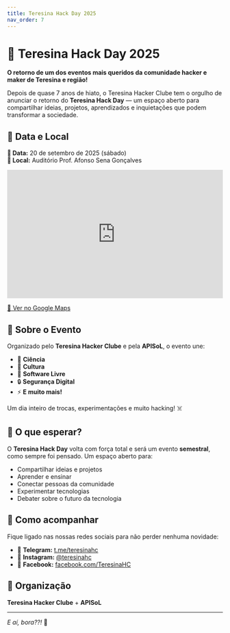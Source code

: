 ```yaml
---
title: Teresina Hack Day 2025
nav_order: 7
---
```


# 🚀 Teresina Hack Day 2025

**O retorno de um dos eventos mais queridos da comunidade hacker e maker de Teresina e região!**

Depois de quase 7 anos de hiato, o Teresina Hacker Clube tem o orgulho de anunciar o retorno do **Teresina Hack Day** — um espaço aberto para compartilhar ideias, projetos, aprendizados e inquietações que podem transformar a sociedade.

## 📅 Data e Local

**📅 Data:** 20 de setembro de 2025 (sábado)  
**📍 Local:** Auditório Prof. Afonso Sena Gonçalves

<iframe src="https://www.google.com/maps/embed?pb=!1m18!1m12!1m3!1d3973.1234567890!2d-42.7900187!3d-5.0576261!2m3!1f0!2f0!3f0!3m2!1i1024!2i768!4f13.1!3m3!1m2!1s0x78e39a41a99c387%3A0x31e6363526f2a8a1!2sAudit%C3%B3rio%20Prof.%20Afonso%20Sena%20Gon%C3%A7alves!5e0!3m2!1spt-BR!2sbr!4v1699123456789!5m2!1spt-BR!2sbr" width="100%" height="300" style="border:0;" allowfullscreen="" loading="lazy" referrerpolicy="no-referrer-when-downgrade"></iframe>

[📍 Ver no Google Maps](https://maps.app.goo.gl/XcpEoUmzAQxy8mtb8)

## 🎯 Sobre o Evento

Organizado pelo **Teresina Hacker Clube** e pela **APISoL**, o evento une:

- 🔬 **Ciência**
- 🎨 **Cultura** 
- 🐧 **Software Livre**
- 🔒 **Segurança Digital**
- ⚡ **E muito mais!**

Um dia inteiro de trocas, experimentações e muito hacking! ☠️

## 🚀 O que esperar?

O **Teresina Hack Day** volta com força total e será um evento **semestral**, como sempre foi pensado. Um espaço aberto para:

- Compartilhar ideias e projetos
- Aprender e ensinar
- Conectar pessoas da comunidade
- Experimentar tecnologias
- Debater sobre o futuro da tecnologia

## 📢 Como acompanhar

Fique ligado nas nossas redes sociais para não perder nenhuma novidade:

- 📱 **Telegram:** [t.me/teresinahc](https://t.me/teresinahc)
- 📸 **Instagram:** [@teresinahc](https://instagram.com/teresinahc)
- 📘 **Facebook:** [facebook.com/TeresinaHC](https://www.facebook.com/TeresinaHC/)

## 🤝 Organização

**Teresina Hacker Clube** + **APISoL**

---

*E aí, bora??!* 🚀
